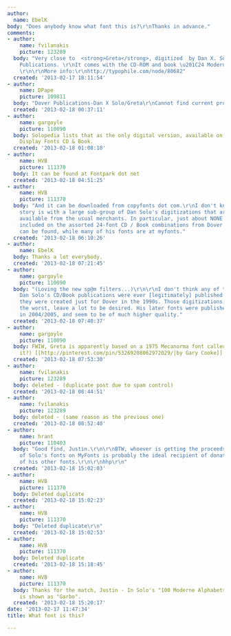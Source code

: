 ```yaml
---
author:
  name: EbelK
body: "Does anybody know what font this is?\r\nThanks in advance."
comments:
- author:
    name: fvilanakis
    picture: 123289
  body: "Very close to  <strong>Greta</strong>, digitized  by Dan X. Solo for Dover
    Publications. \r\nIt comes with the CD-ROM and book \u201C24 Moderne Display Fonts\u201D.
    \r\n\r\nMore info:\r\nhttp://typophile.com/node/80682"
  created: '2013-02-17 18:11:54'
- author:
    name: DPape
    picture: 109811
  body: "Dover Publications-Dan X Solo/Greta\r\nCannot find current provider.[img:sites/default/files/old-images/dehunz1_6357.jpg]"
  created: '2013-02-18 00:37:11'
- author:
    name: gargoyle
    picture: 110090
  body: Solopedia lists that as the only digital version, available on the 24 Moderne
    Display Fonts CD & Book.
  created: '2013-02-18 01:08:10'
- author:
    name: HVB
    picture: 111370
  body: It can be found at Fontpark dot net
  created: '2013-02-18 04:51:25'
- author:
    name: HVB
    picture: 111370
  body: "And it can be downloaded from copyfonts dot com.\r\nI don't know what the
    story is with a large sub-group of Dan Solo's digitizations that are no longer
    available from the usual merchants. In particular, just about NONE of the fonts
    included on the assorted 24-font CD / Book combinations from Dover publication
    can be found, while many of his fonts are at myfonts."
  created: '2013-02-18 06:10:26'
- author:
    name: EbelK
  body: Thanks a lot everybody.
  created: '2013-02-18 07:21:45'
- author:
    name: gargoyle
    picture: 110090
  body: "(Loving the new sp@m filters...)\r\n\r\nI don't think any of the fonts from
    Dan Solo's CD/Book publications were ever [legitimately] published elsewhere,
    they were created just for Dover in the 1990s. Those digitizations, while not
    the worst, leave a lot to be desired. His later fonts were published through MyFonts
    in 2004/2005, and seem to be of much higher quality."
  created: '2013-02-18 07:40:37'
- author:
    name: gargoyle
    picture: 110090
  body: FWIW, Greta is apparently based on a 1975 Mecanorma font called Garbo (get
    it?) [[http://pinterest.com/pin/53269208062972029/|by Gary Cooke]].
  created: '2013-02-18 07:53:30'
- author:
    name: fvilanakis
    picture: 123289
  body: deleted - (duplicate post due to spam control)
  created: '2013-02-18 08:44:51'
- author:
    name: fvilanakis
    picture: 123289
  body: deleted - (same reason as the previous one)
  created: '2013-02-18 08:52:40'
- author:
    name: hrant
    picture: 110403
  body: "Good find, Justin.\r\n\r\nBTW, whoever is getting the proceeds from sales
    of Solo's fonts on MyFonts is probably the ideal recipient of donations for use
    of his other fonts.\r\n\r\nhhp\r\n"
  created: '2013-02-18 15:02:03'
- author:
    name: HVB
    picture: 111370
  body: Deleted duplicate
  created: '2013-02-18 15:02:23'
- author:
    name: HVB
    picture: 111370
  body: "Deleted duplicate\r\n"
  created: '2013-02-18 15:02:53'
- author:
    name: HVB
    picture: 111370
  body: Deleted duplicate
  created: '2013-02-18 15:18:45'
- author:
    name: HVB
    picture: 111370
  body: Thanks for the match, Justin - In Solo's "100 Moderne Alphabets" the typeface
    is shown as "Garbo".
  created: '2013-02-18 15:20:17'
date: '2013-02-17 11:47:34'
title: What font is this?

---
```

